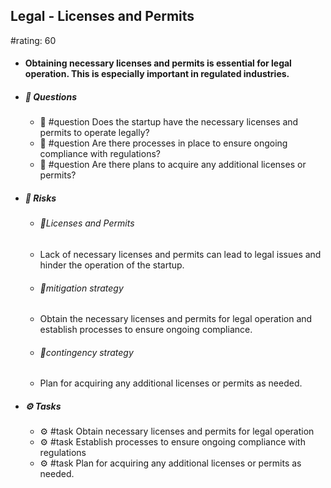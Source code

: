 ## Legal - Licenses and Permits
#rating: 60
- #### Obtaining necessary licenses and permits is essential for legal operation. This is especially important in regulated industries.
- ##### 💭 Questions
  - 💭 #question Does the startup have the necessary licenses and permits to operate legally?
  - 💭 #question Are there processes in place to ensure ongoing compliance with regulations?
  - 💭 #question Are there plans to acquire any additional licenses or permits?
- ##### 🚨 Risks
  - ###### 🚨Licenses and Permits
  - Lack of necessary licenses and permits can lead to legal issues and hinder the operation of the startup.
  - ###### 🚨mitigation strategy
  - Obtain the necessary licenses and permits for legal operation and establish processes to ensure ongoing compliance.
  - ###### 🚨contingency strategy
  - Plan for acquiring any additional licenses or permits as needed.
- ##### ⚙️ Tasks
  - ⚙️ #task Obtain necessary licenses and permits for legal operation
  - ⚙️ #task  Establish processes to ensure ongoing compliance with regulations
  - ⚙️ #task  Plan for acquiring any additional licenses or permits as needed.


